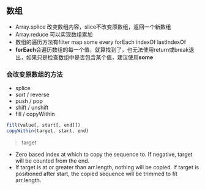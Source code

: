 ## 数组

- Array.splice 改变数组内容，slice不改变原数组，返回一个新数组
- Array.reduce 可以实现数组累加
- 数组的遍历方法有filter map some every forEach indexOf lastIndexOf
- **forEach**会遍历数组的每一个值，就算找到了，也无法使用return或break退出，如果只是检查数组中是否包含某个值，建议使用**some**

### 会改变原数组的方法

- splice
- sort / reverse
- push / pop
- shift / unshift
- fill / copyWithin

```javascript
fill(value[, start[, end]])
copyWithin(target, start, end)
```

>target

- Zero based index at which to copy the sequence to. If negative, target will be counted from the end.
- If target is at or greater than arr.length, nothing will be copied. If target is positioned after start, the copied sequence will be trimmed to fit arr.length.
